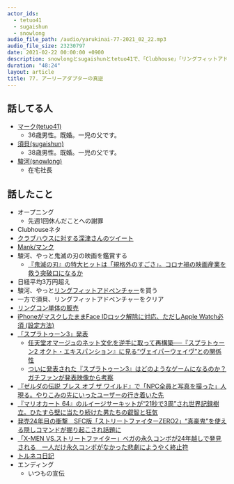 ```yaml
---
actor_ids:
  - tetuo41
  - sugaishun
  - snowlong
audio_file_path: /audio/yarukinai-77-2021_02_22.mp3
audio_file_size: 23230797
date: 2021-02-22 00:00:00 +0900
description: snowlongとsugaishunとtetuo41で、「Clubhouse」「リングフィットアドベンチャー」「ゲーム」について話しました。
duration: "48:24"
layout: article
title: 77. アーリーアダプターの真逆
---
```


## 話してる人
- [マーク(tetuo41)](https://twitter.com/tetuo41)
  - 36歳男性。既婚。一児の父です。
- [須貝(sugaishun)](https://twitter.com/sugaishun)
  - 38歳男性。既婚。一児の父です。
- [駿河(snowlong)](https://twitter.com/_snowlong)
  - 在宅社長

## 話したこと
- オープニング
  - 先週1回休んだことへの謝罪
- Clubhouseネタ
- [クラブハウスに対する深津さんのツイート](https://twitter.com/fladdict/status/1361279091857448962?s=21)
- [Mank/マンク](https://www.netflix.com/jp/title/81117189)
- 駿河、やっと鬼滅の刃の映画を鑑賞する
  - [『鬼滅の刃』の特大ヒットは「規格外のすごさ」。コロナ禍の映画産業を救う突破口になるか](https://www.huffingtonpost.jp/entry/story_jp_5f8e8750c5b62dbe71c5d63c)
- 日経平均3万円超え
- 駿河、やっと[リングフィットアドベンチャー](https://www.nintendo.co.jp/ring/)を買う
- 一方で須貝、リングフィットアドベンチャーをクリア
- [リングコン単体の販売](https://onlineshop.nintendo.co.jp/shop/item_detail?category_id=572602&item_id=2577501)
- [iPhoneがマスクしたままFace IDロック解除に対応、ただしApple Watch必須 (設定方法)](https://japanese.engadget.com/ios-update-iphone-face-id-with-mask-watch-180041301.html)
- [「スプラトゥーン3」発表](https://topics.nintendo.co.jp/article/daf524b2-40ef-4135-bfa1-97e2dc887e29)
  - [任天堂オマージュのネット文化を逆手に取って再構築──『スプラトゥーン2 オクト・エキスパンション』に見る“ヴェイパーウェイヴ”との関係性](https://news.denfaminicogamer.jp/kikakuthetower/180727)
  - [ついに発表された『スプラトゥーン3』はどのようなゲームになるのか？ ガチファンが発表映像から考察](https://jp.ign.com/splatoon3/50194/opinion/3)
- [『ゼルダの伝説 ブレス オブ ザ ワイルド』で「NPC全員と写真を撮った」人現る。やりこみの先にいったユーザーの行き着いた先](https://automaton-media.com/articles/newsjp/20210217-152297/)
- [『マリオカート 64』のルイージサーキットが“21秒で3周”され世界記録樹立。ひたすら壁に当たり続けた男たちの叡智と狂気](https://automaton-media.com/articles/newsjp/20210213-152014/)
- [発売24年目の衝撃　SFC版「ストリートファイターZERO2」“真豪鬼”を使える隠しコマンドが掘り起こされ話題に](https://nlab.itmedia.co.jp/nl/articles/2101/07/news105.html)
- [「X-MEN VS.ストリートファイター」ベガの永久コンボが24年越しで発見される　一人だけ永久コンボがなかった悲劇にようやく終止符](https://nlab.itmedia.co.jp/nl/articles/2102/13/news027.html)
- [トルネコ日記](http://000.la.coocan.jp/torneco/diary.html)
- エンディング
  - いつもの宣伝
